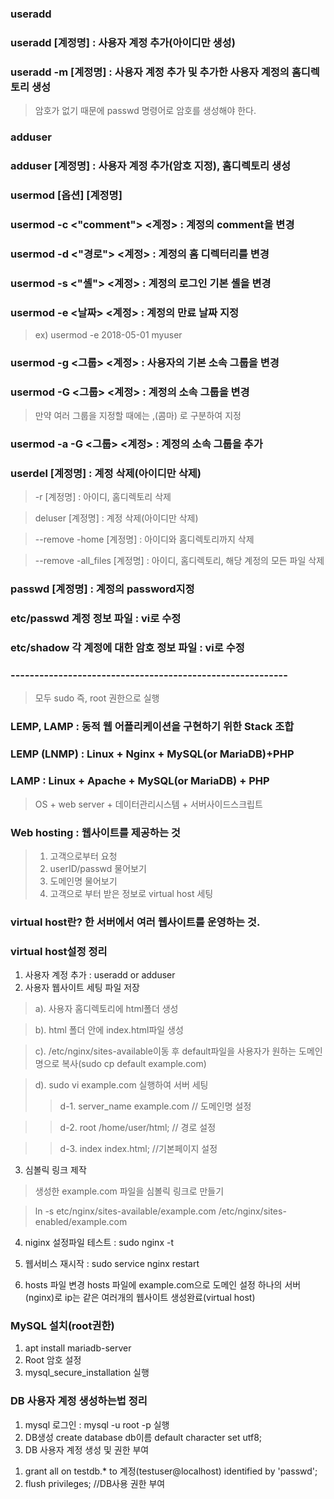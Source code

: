 ### useradd 
### useradd [계정명] : 사용자 계정 추가(아이디만 생성)
### useradd -m [계정명] : 사용자 계정 추가 및 추가한 사용자 계정의 홈디렉토리  생성
> 암호가 없기 때문에 passwd 명령어로 암호를 생성해야 한다.

### adduser 

### adduser [계정명] : 사용자 계정 추가(암호 지정), 홈디렉토리 생성

### usermod [옵션] [계정명]

### usermod -c <"comment"> <계정> : 계정의 comment을 변경

### usermod -d <"경로"> <계정> : 계정의 홈 디렉터리를 변경

### usermod -s <"셸"> <계정> : 계정의 로그인 기본 셸을 변경

### usermod -e <날짜> <계정> : 계정의 만료 날짜 지정
> ex) usermod -e 2018-05-01 myuser

### usermod -g <그룹> <계정> : 사용자의 기본 소속 그룹을 변경

### usermod -G <그룹> <계정> : 계정의 소속 그룹을 변경 
> 만약 여러 그룹을 지정할 때에는 ,(콤마) 로 구분하여 지정

### usermod -a -G <그룹> <계정> : 계정의 소속 그룹을 추가 

### userdel [계정명] : 계정 삭제(아이디만 삭제)
> -r [계정명] : 아이디, 홈디렉토리 삭제

> deluser [계정명] : 계정 삭제(아이디만 삭제)

> --remove -home [계정명] : 아이디와 홈디렉토리까지 삭제

> --remove -all_files [계정명] : 아이디, 홈디렉토리, 해당 계정의 모든 파일 삭제

### passwd [계정명] : 계정의 password지정

### etc/passwd 계정 정보 파일 : vi로 수정

### etc/shadow 각 계정에 대한 암호 정보 파일 : vi로 수정

### ----------------------------------------------------------
> 모두 sudo 즉, root 권한으로 실행


### LEMP, LAMP : 동적 웹 어플리케이션을 구현하기 위한 Stack 조합

### LEMP (LNMP) :  Linux + Nginx + MySQL(or MariaDB)+PHP

### LAMP  :  Linux + Apache + MySQL(or MariaDB) + PHP
> OS + web server + 데이터관리시스템 + 서버사이드스크립트

### Web hosting : 웹사이트를 제공하는 것
> 1. 고객으로부터 요청
> 2. userID/passwd 물어보기
> 3.  도메인명 물어보기
> 4. 고객으로 부터 받은 정보로 virtual host 세팅

### virtual host란? 한 서버에서 여러 웹사이트를 운영하는 것.

### virtual host설정 정리
1. 사용자 계정 추가 : useradd or adduser
2. 사용자 웹사이트 세팅 파일 저장
> a). 사용자 홈디렉토리에 html폴더 생성
  
> b). html 폴더 안에 index.html파일 생성
  
> c). /etc/nginx/sites-available이동 후 default파일을 사용자가 원하는 도메인명으로 복사(sudo cp default example.com)

> d). sudo vi example.com 실행하여 서버 세팅
> > d-1. server_name example.com // 도메인명 설정

> > d-2. root /home/user/html; // 경로 설정

> > d-3. index index.html; //기본페이지 설정

3. 심볼릭 링크 제작
> 생성한 example.com 파일을 심볼릭 링크로 만들기

> ln -s etc/nginx/sites-available/example.com /etc/nginx/sites-enabled/example.com

4. niginx 설정파일 테스트 : sudo nginx -t 

5. 웹서비스 재시작 : sudo service nginx restart

6. hosts 파일 변경
  hosts 파일에  example.com으로 도메인 설정
  하나의 서버(nginx)로 ip는 같은 여러개의  웹사이트 생성완료(virtual host)

### MySQL 설치(root권한)
1. apt install mariadb-server
2. Root 암호 설정
3. mysql_secure_installation 실행

### DB 사용자 계정 생성하는법 정리
1. mysql 로그인 : mysql -u root -p 실행
2. DB생성
  create database db이름 default character set utf8;
3. DB 사용자 계정 생성 및 권한 부여
1) grant all on testdb.* to 계정(testuser@localhost) identified by 'passwd';
2) flush privileges; //DB사용 권한 부여


